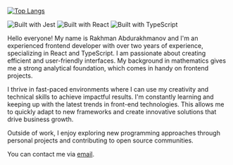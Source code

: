 <!-- ![GitHub stats](https://github-readme-stats.vercel.app/api?username=madliani&show_icons=true&theme=react&bg_color=22272E&count_private=true) -->
[![Top Langs](https://github-readme-stats.vercel.app/api/top-langs/?username=madliani&layout=compact&theme=react&bg_color=22272E&langs_count=8)](https://github.com/madliani)

![Built with Jest](https://img.shields.io/badge/Jest-C21325.svg?style=for-the-badge&logo=Jest&logoColor=white)
![Built with React](https://img.shields.io/badge/React-61DAFB.svg?style=for-the-badge&logo=React&logoColor=black)
![Built with TypeScript](https://img.shields.io/badge/TypeScript-3178C6.svg?style=for-the-badge&logo=TypeScript&logoColor=white)

Hello everyone! My name is Rakhman Abdurakhmanov and I'm an experienced frontend developer with over two years of experience, specializing in React and TypeScript. I am passionate about creating efficient and user-friendly interfaces. My background in mathematics gives me a strong analytical foundation, which comes in handy on frontend projects.

I thrive in fast-paced environments where I can use my creativity and technical skills to achieve impactful results. I'm constantly learning and keeping up with the latest trends in front-end technologies. This allows me to quickly adapt to new frameworks and create innovative solutions that drive business growth.

Outside of work, I enjoy exploring new programming approaches through personal projects and contributing to open source communities.

You can contact me via [email](<mailto:madliani@hotmail.com>).
